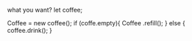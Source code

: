 what you want?
let coffee;

Coffee = new coffee();
if (coffe.empty){
Coffee .refill();
}
else {
coffee.drink();
}
